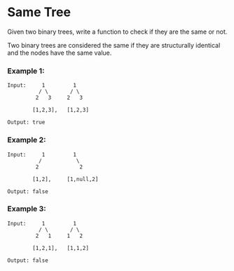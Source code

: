 # Same Tree

Given two binary trees, write a function to check if they are the same or not.

Two binary trees are considered the same if they are structurally identical and the nodes have the same value.

### Example 1:

```
Input:     1         1
          / \       / \
         2   3     2   3

        [1,2,3],   [1,2,3]

Output: true
```

### Example 2:

```
Input:     1         1
          /           \
         2             2

        [1,2],     [1,null,2]

Output: false
```

### Example 3:

```
Input:     1         1
          / \       / \
         2   1     1   2

        [1,2,1],   [1,1,2]

Output: false
```
